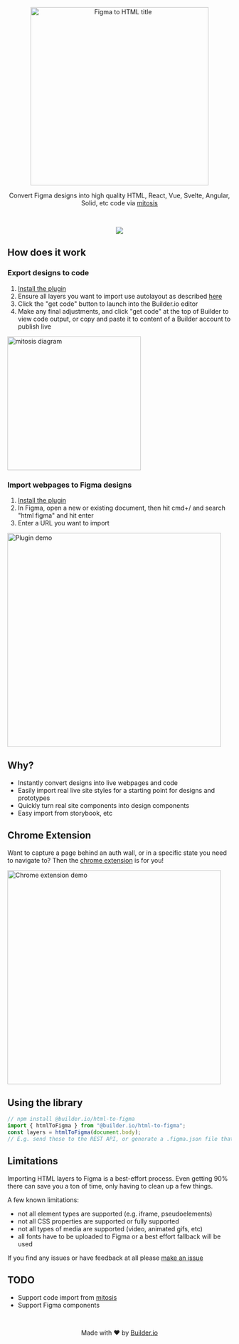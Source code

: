 <p align="center">
  <img alt="Figma to HTML title" height="400" src="https://cdn.builder.io/api/v1/image/assets%2FYJIGb4i01jvw0SRdL5Bt%2F7fbe481d20d74cee827ee7256b37a736" />
</p>

<p align="center">
  Convert Figma designs into high quality HTML, React, Vue, Svelte, Angular, Solid, etc code via <a href="https://github.com/BuilderIO/mitosis">mitosis</a>
</p>

<br />

<p align="center">
  <img src="https://i.imgur.com/BoKsLFs.gif" />
</p>

## How does it work

### Export designs to code

1. [Install the plugin](https://www.figma.com/c/plugin/747985167520967365/HTML-To-Figma)
2. Ensure all layers you want to import use autolayout as described [here](https://www.builder.io/c/docs/import-from-figma)
3. Click the "get code" button to launch into the Builder.io editor
4. Make any final adjustments, and click "get code" at the top of Builder to view code output, or copy and paste it to content of a Builder account to publish live

<img height="300" alt="mitosis diagram" src="https://cdn.builder.io/api/v1/image/assets%2FYJIGb4i01jvw0SRdL5Bt%2Fa74df82e1eaf47c6b73c8a1fdeb5853d" />

### Import webpages to Figma designs

1. [Install the plugin](https://www.figma.com/c/plugin/747985167520967365/HTML-To-Figma)
2. In Figma, open a new or existing document, then hit cmd+/ and search "html figma" and hit enter
3. Enter a URL you want to import

<a href="https://github.com/builderio/jsx-lite">
  <img src="https://i.imgur.com/YNDD9dH.gif" alt="Plugin demo" width="480" />
</a>

## Why?

- Instantly convert designs into live webpages and code
- Easily import real live site styles for a starting point for designs and prototypes
- Quickly turn real site components into design components
- Easy import from storybook, etc

## Chrome Extension

Want to capture a page behind an auth wall, or in a specific state you need to navigate to? Then the [chrome extension](https://chrome.google.com/webstore/detail/efjcmgblfpkhbjpkpopkgeomfkokpaim) is for you!

<img src="https://imgur.com/ARz16KC.gif" alt="Chrome extension demo" width="480" />

## Using the library

```js
// npm install @builder.io/html-to-figma
import { htmlToFigma } from "@builder.io/html-to-figma";
const layers = htmlToFigma(document.body);
// E.g. send these to the REST API, or generate a .figma.json file that can be uploaded through the Figma plugin
```

## Limitations

Importing HTML layers to Figma is a best-effort process. Even getting 90% there can save you a ton of time, only having to clean up a few things.

A few known limitations:

- not all element types are supported (e.g. iframe, pseudoelements)
- not all CSS properties are supported or fully supported
- not all types of media are supported (video, animated gifs, etc)
- all fonts have to be uploaded to Figma or a best effort fallback will be used

If you find any issues or have feedback at all please [make an issue](https://github.com/BuilderIO/html-to-figma/issues/new)

## TODO

- Support code import from [mitosis](https://github.com/BuilderIO/mitosis)
- Support Figma components

<br />
<p align="center">
  Made with ❤️ by <a target="_blank" href="https://builder.io/">Builder.io</a>
</p>
